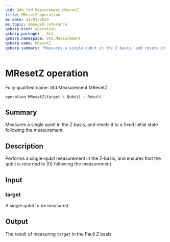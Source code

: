 ```yaml
---
uid: Qdk.Std.Measurement.MResetZ
title: MResetZ operation
ms.date: 11/01/2024
ms.topic: managed-reference
qsharp.kind: operation
qsharp.package: __Std__
qsharp.namespace: Std.Measurement
qsharp.name: MResetZ
qsharp.summary: "Measures a single qubit in the Z basis, and resets it to a fixed initial state following the measurement."
---
```


# MResetZ operation

Fully qualified name: Std.Measurement.MResetZ

```qsharp
operation MResetZ(target : Qubit) : Result
```

## Summary
Measures a single qubit in the Z basis,
and resets it to a fixed initial state
following the measurement.

## Description
Performs a single-qubit measurement in the Z-basis,
and ensures that the qubit is returned to |0⟩
following the measurement.

## Input
### target
A single qubit to be measured.

## Output
The result of measuring `target` in the Pauli Z basis.
